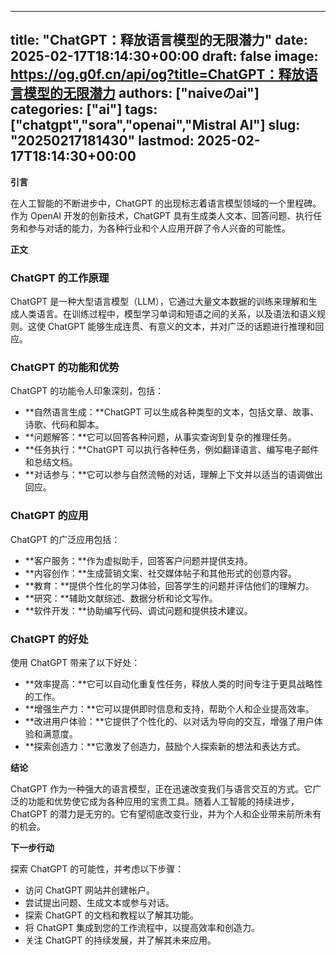 
---
title: "ChatGPT：释放语言模型的无限潜力"
date: 2025-02-17T18:14:30+00:00
draft: false
image: https://og.g0f.cn/api/og?title=ChatGPT：释放语言模型的无限潜力
authors: ["naiveのai"]
categories: ["ai"]
tags: ["chatgpt","sora","openai","Mistral AI"]
slug: "20250217181430"
lastmod: 2025-02-17T18:14:30+00:00
---
**引言**

在人工智能的不断进步中，ChatGPT 的出现标志着语言模型领域的一个里程碑。作为 OpenAI 开发的创新技术，ChatGPT 具有生成类人文本、回答问题、执行任务和参与对话的能力，为各种行业和个人应用开辟了令人兴奋的可能性。

**正文**

### ChatGPT 的工作原理

ChatGPT 是一种大型语言模型（LLM），它通过大量文本数据的训练来理解和生成人类语言。在训练过程中，模型学习单词和短语之间的关系，以及语法和语义规则。这使 ChatGPT 能够生成连贯、有意义的文本，并对广泛的话题进行推理和回应。

### ChatGPT 的功能和优势

ChatGPT 的功能令人印象深刻，包括：

- **自然语言生成：**ChatGPT 可以生成各种类型的文本，包括文章、故事、诗歌、代码和脚本。
- **问题解答：**它可以回答各种问题，从事实查询到复杂的推理任务。
- **任务执行：**ChatGPT 可以执行各种任务，例如翻译语言、编写电子邮件和总结文档。
- **对话参与：**它可以参与自然流畅的对话，理解上下文并以适当的语调做出回应。

### ChatGPT 的应用

ChatGPT 的广泛应用包括：

- **客户服务：**作为虚拟助手，回答客户问题并提供支持。
- **内容创作：**生成营销文案、社交媒体帖子和其他形式的创意内容。
- **教育：**提供个性化的学习体验，回答学生的问题并评估他们的理解力。
- **研究：**辅助文献综述、数据分析和论文写作。
- **软件开发：**协助编写代码、调试问题和提供技术建议。

### ChatGPT 的好处

使用 ChatGPT 带来了以下好处：

- **效率提高：**它可以自动化重复性任务，释放人类的时间专注于更具战略性的工作。
- **增强生产力：**它可以提供即时信息和支持，帮助个人和企业提高效率。
- **改进用户体验：**它提供了个性化的、以对话为导向的交互，增强了用户体验和满意度。
- **探索创造力：**它激发了创造力，鼓励个人探索新的想法和表达方式。

**结论**

ChatGPT 作为一种强大的语言模型，正在迅速改变我们与语言交互的方式。它广泛的功能和优势使它成为各种应用的宝贵工具。随着人工智能的持续进步，ChatGPT 的潜力是无穷的。它有望彻底改变行业，并为个人和企业带来前所未有的机会。

**下一步行动**

探索 ChatGPT 的可能性，并考虑以下步骤：

- 访问 ChatGPT 网站并创建帐户。
- 尝试提出问题、生成文本或参与对话。
- 探索 ChatGPT 的文档和教程以了解其功能。
- 将 ChatGPT 集成到您的工作流程中，以提高效率和创造力。
- 关注 ChatGPT 的持续发展，并了解其未来应用。
